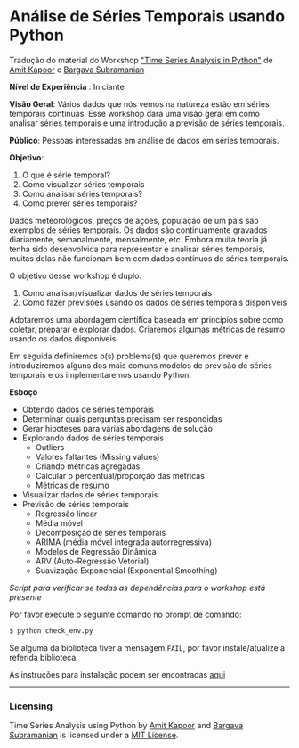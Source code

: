 # Análise de Séries Temporais usando Python 
Tradução do material do Workshop ["Time Series Analysis in Python"](https://github.com/rouseguy/TimeSeriesAnalysiswithPython)
de [Amit Kapoor](http://twitter.com/amitkaps) e [Bargava Subramanian](http://twitter.com/bargava)

**Nível de Experiência** : Iniciante

**Visão Geral**: Vários dados que nós vemos na natureza estão em séries temporais contínuas. Esse workshop dará uma visão geral em como analisar séries temporais e uma introdução a previsão de séries temporais.

**Público**: Pessoas interessadas em análise de dados em séries temporais.

**Objetivo**: 

1. O que é série temporal? 
2. Como visualizar séries temporais
3. Como analisar séries temporais? 
4. Como prever séries temporais?  


Dados meteorológicos, preços de ações, população de um pais são exemplos de séries temporais. Os dados são continuamente gravados diariamente, semanalmente, mensalmente, etc. Embora muita teoria já tenha sido desenvolvida para representar e analisar séries temporais, muitas delas não funcionam bem com dados contínuos de séries temporais.

O objetivo desse workshop é duplo:

1. Como analisar/visualizar dados de séries temporais
2. Como fazer previsões usando os dados de séries temporais disponíveis

Adotaremos uma abordagem científica baseada em princípios sobre como coletar, preparar e explorar dados. Criaremos algumas métricas de resumo usando os dados disponíveis.

Em seguida definiremos o(s) problema(s) que queremos prever e introduziremos alguns dos mais comuns modelos de previsão de séries temporais e os implementaremos usando Python.

**Esboço**

* Obtendo dados de séries temporais
* Determinar quais perguntas precisam ser respondidas
* Gerar hipoteses para várias abordagens de solução
* Explorando dados de séries temporais
  * Outliers
  * Valores faltantes (Missing values)
  * Criando métricas agregadas
  * Calcular o percentual/proporção das métricas
  * Métricas de resumo
* Visualizar dados de séries temporais
* Previsão de séries temporais
  * Regressão linear
  * Média móvel
  * Decomposição de séries temporais
  * ARIMA (média móvel integrada autorregressiva)
  * Modelos de Regressão Dinâmica
  * ARV (Auto-Regressão Vetorial)
  * Suavização Exponencial (Exponential Smoothing)



*Script para verificar se todas as dependências para o workshop está presente*

Por favor execute o seguinte comando no prompt de comando:

```sh
$ python check_env.py
```
Se alguma da biblioteca tiver a mensagem `FAIL`, por favor instale/atualize a referida biblioteca.

As instruções para instalação podem ser encontradas [aqui](https://github.com/rouseguy/TimeSeriesAnalysiswithPython/blob/master/installation_instructions.md)

---
### Licensing

Time Series Analysis using Python by <a href="https://twitter.com/amitkaps/">Amit Kapoor</a> and <a href="https://twitter.com/bargava/">Bargava Subramanian</a> is licensed under a <a rel="license" href="https://opensource.org/licenses/MIT">MIT License</a>.
